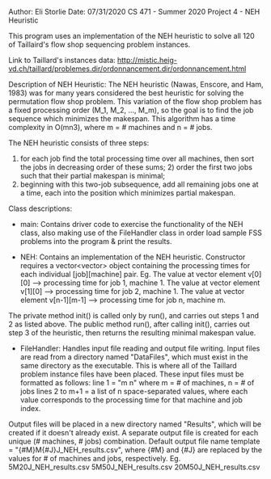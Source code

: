 Author: Eli Storlie
Date: 07/31/2020
CS 471 - Summer 2020
Project 4 - NEH Heuristic

This program uses an implementation of the NEH heuristic to solve all 120 of Taillaird's flow shop sequencing problem instances.

Link to Taillard's instances data:
http://mistic.heig-vd.ch/taillard/problemes.dir/ordonnancement.dir/ordonnancement.html

Description of NEH Heuristic:
The NEH heuristic (Nawas, Enscore, and Ham, 1983) was for many years considered the best heuristic for solving the permutation flow shop problem. This variation of the flow shop problem has a fixed processing order (M_1, M_2, ..., M_m), so the goal is to find the job sequence which minimizes the makespan. This algorithm has a time complexity in O(mn3), where m = # machines and n = # jobs.

The NEH heuristic consists of three steps: 
1) for each job find the total processing time over all machines, then sort the jobs in decreasing order of these sums; 2) order the first two jobs such that their partial makespan is minimal; 
3) beginning with this two-job subsequence, add all remaining jobs one at a time, each into the position which minimizes partial makespan. 

Class descriptions:

- main: Contains driver code to exercise the functionality of the NEH class, also making use of the FileHandler class in order load sample FSS problems into the program & print the results.

- NEH: Contains an implementation of the NEH heuristic. Constructor requires a vector<vector<double>> object containing the processing times for each individual [job][machine] pair. 
Eg. 
The value at vector element v[0][0] --> processing time for job 1, machine 1.
The value at vector element v[1][0] --> processing time for job 2, machine 1.
The value at vector element v[n-1][m-1] --> processing time for job n, machine m.

The private method init() is called only by run(), and carries out steps 1 and 2 as listed above. The public method run(), after calling init(), carries out step 3 of the heuristic, then returns the resulting minimal makespan value.

- FileHandler: Handles input file reading and output file writing. 
Input files are read from a directory named "DataFiles", which must exist in the same directory as the executable. This is where all of the Taillard problem instance files have been placed.
These input files must be formatted as follows:
line 1 = "m n" where m = # of machines, n = # of jobs
lines 2 to m+1 = a list of n space-separated values, where each value corresponds to the processing time for that machine and job index.

Output files will be placed in a new directory named "Results", which will be created if it doesn't already exist. A separate output file is created for each unique (# machines, # jobs) combination. 
Default output file name template = "{#M}M{#J}J_NEH_results.csv", where {#M} and {#J} are replaced by the values for # of machines and jobs, respectively.
Eg.
5M20J_NEH_results.csv
5M50J_NEH_results.csv
20M50J_NEH_results.csv




